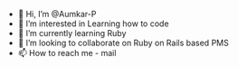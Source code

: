 - 👋 Hi, I’m @Aumkar-P
- 👀 I’m interested in Learning how to code
- 🌱 I’m currently learning Ruby
- 💞️ I’m looking to collaborate on Ruby on Rails based PMS
- 📫 How to reach me - mail

<!---
Aumkar-P/Aumkar-P is a ✨ special ✨ repository because its `README.md` (this file) appears on your GitHub profile.
You can click the Preview link to take a look at your changes.
--->
